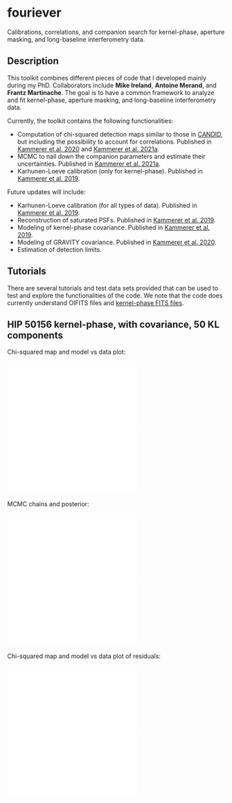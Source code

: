 # fouriever

Calibrations, correlations, and companion search for kernel-phase, aperture masking, and long-baseline interferometry data.

## Description

This toolkit combines different pieces of code that I developed mainly during my PhD. Collaborators include **Mike Ireland**, **Antoine Merand**, and **Frantz Martinache**. The goal is to have a common framework to analyze and fit kernel-phase, aperture masking, and long-baseline interferometry data.

Currently, the toolkit contains the following functionalities:

* Computation of chi-squared detection maps similar to those in [CANDID](https://github.com/amerand/CANDID), but including the possibility to account for correlations. Published in [Kammerer et al. 2020](https://ui.adsabs.harvard.edu/abs/2020A%26A...644A.110K/abstract) and [Kammerer et al. 2021a](https://ui.adsabs.harvard.edu/abs/2021A%26A...646A..36K/abstract).
* MCMC to nail down the companion parameters and estimate their uncertainties. Published in [Kammerer et al. 2021a](https://ui.adsabs.harvard.edu/abs/2021A%26A...646A..36K/abstract).
* Karhunen-Loeve calibration (only for kernel-phase). Published in [Kammerer et al. 2019](https://ui.adsabs.harvard.edu/abs/2019MNRAS.486..639K/abstract).

Future updates will include:

* Karhunen-Loeve calibration (for all types of data). Published in [Kammerer et al. 2019](https://ui.adsabs.harvard.edu/abs/2019MNRAS.486..639K/abstract).
* Reconstruction of saturated PSFs. Published in [Kammerer et al. 2019](https://ui.adsabs.harvard.edu/abs/2019MNRAS.486..639K/abstract).
* Modeling of kernel-phase covariance. Published in [Kammerer et al. 2019](https://ui.adsabs.harvard.edu/abs/2019MNRAS.486..639K/abstract).
* Modeling of GRAVITY covariance. Published in [Kammerer et al. 2020](https://ui.adsabs.harvard.edu/abs/2020A%26A...644A.110K/abstract).
* Estimation of detection limits.

## Tutorials

There are several tutorials and test data sets provided that can be used to test and explore the functionalities of the code. We note that the code does currently understand OIFITS files and [kernel-phase FITS files](http://frantzmartinache.eu/xara_doc/03_kernel_fits.html).

## HIP 50156 kernel-phase, with covariance, 50 KL components

Chi-squared map and model vs data plot:

![Figure 1](figures/HIP50156_kl50_chi2_map.pdf)
![Figure 2](figures/HIP50156_kl50_kp_bin.pdf)

MCMC chains and posterior:

![Figure 3](figures/HIP50156_kl50_mcmc_chains.pdf)
![Figure 4](figures/HIP50156_kl50_mcmc_corner.pdf)

Chi-squared map and model vs data plot of residuals:

![Figure 5](figures/HIP50156_kl50_sub_chi2_map.pdf)
![Figure 6](figures/HIP50156_kl50_sub_kp_bin.pdf)